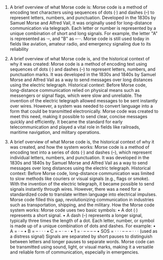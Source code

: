 1.	A brief overview of what Morse code is:
Morse code is a method of encoding text characters using sequences of dots (·) and dashes (–) to represent letters, numbers, and punctuation. Developed in the 1830s by Samuel Morse and Alfred Vail, it was originally used for long-distance communication via telegraph. Each letter or number is represented by a unique combination of short and long signals. For example, the letter "A" is represented as ·–, and "B" as –···. Morse code is still used today in fields like aviation, amateur radio, and emergency signaling due to its reliability

2.	A brief overview of what Morse code is, and the historical context of why it was created:
Morse code is a method of encoding text using sequences of dots (·) and dashes (–) to represent letters, numbers, and punctuation marks. It was developed in the 1830s and 1840s by Samuel Morse and Alfred Vail as a way to send messages over long distances using the electric telegraph.
Historical context:
Before Morse code, long-distance communication relied on physical means such as messengers or signal flags, which were slow and unreliable. The invention of the electric telegraph allowed messages to be sent instantly over wires. However, a system was needed to convert language into a form that could be transmitted electronically. Morse code was created to meet this need, making it possible to send clear, concise messages quickly and efficiently. It became the standard for early telecommunication and played a vital role in fields like railroads, maritime navigation, and military operations.
3.	A brief overview of what Morse code is, the historical context of why it was created, and how the system works:
Morse code is a method of encoding text into a series of dots (·) and dashes (–), which represent individual letters, numbers, and punctuation. It was developed in the 1830s and 1840s by Samuel Morse and Alfred Vail as a way to send messages over long distances using the electric telegraph.
Historical context:
Before Morse code, long-distance communication was limited to slow methods like couriers or visual signals (e.g., flags or smoke). With the invention of the electric telegraph, it became possible to send signals instantly through wires. However, there was a need for a standardized code to translate written language into electrical impulses. Morse code filled this gap, revolutionizing communication in industries such as transportation, shipping, and the military.
How the Morse code system works:
Morse code uses two basic symbols:
•	A dot (·) represents a short signal.
•	A dash (–) represents a longer signal, typically three times the length of a dot.
Each letter, number, or symbol is made up of a unique combination of dots and dashes. For example:
•	A = · –
•	B = – · · ·
•	C = – · – ·
•	1 = · – – – –
•	SOS = · · · – – – · · · (used as a distress signal)
Signals are separated by short pauses to distinguish between letters and longer pauses to separate words. Morse code can be transmitted using sound, light, or visual marks, making it a versatile and reliable form of communication, especially in emergencies.
